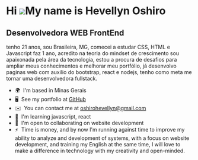 Hi ![](https://user-images.githubusercontent.com/18350557/176309783-0785949b-9127-417c-8b55-ab5a4333674e.gif)My name is Hevellyn Oshiro
=======================================================================================================================================

Desenvolvedora WEB FrontEnd
---------------------------

tenho 21 anos, sou Brasileira, MG, comecei a estudar CSS, HTML e Javascript faz 1 ano, acredito na teoria do mindset de crescimento sou apaixonada pela área da tecnologia, estou a procura de desafios para ampliar meus conhecimentos e melhorar meu portfólio, já desenvolvo paginas web com auxilio do bootstrap, react e nodejs, tenho como meta me tornar uma desenvolvedora fullstack.

*   🌍  I'm based in Minas Gerais
*   🖥️  See my portfolio at [GitHub](http://github.com/HevellynOS)
*   ✉️  You can contact me at [oshirohevellyn@gmail.com](mailto:oshirohevellyn@gmail.com)
*   🧠  I'm learning javascript, react
*   🤝  I'm open to collaborating on website development
*   ⚡  Time is money, and by now I'm running against time to improve my ability to analyze and development of systems, with a focus on website development, and training my English at the same time, I will love to make a difference in technology with my creativity and open-minded.
